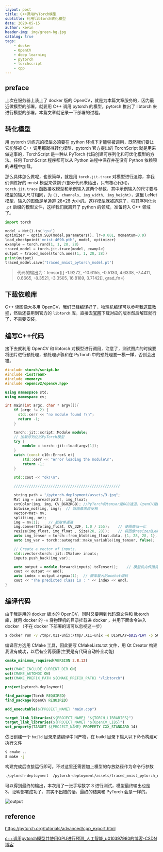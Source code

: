 ```yaml
---
layout: post
title: C++调用PyTorch模型
subtitle: 利用libtorch转化模型
date: 2020-05-15
author: kevin
header-img: img/green-bg.jpg
catalog: true
tags:
    - docker
    - OpenCV
    - deep learning
    - pytorch
    - torchscript
    - cpp
---
```




## preface



上次在服务器上装上了 docker 版的 OpenCV，就是为本篇文章服务的，因为最近做模型的部署，就要用 C++ 调用 pytorch 的模型，pytorch 推出了 libtorch 来进行模型的部署，本篇文章就记录一下部署的过程。



## 转化模型



用 pytorch 训练完的模型必须要在 python 环境下才能够被调用，既然我们要让它能够被 C++ 调用那就得转化模型，pytorch 官方提出的 TorchScript 就是用来做这事的，TorchScript 是一种从 PyTorch 代码创建可序列化和可优化模型的方法。任何 TorchScript 程序都可以从 Python 进程中保存并在没有 Python 依赖项的进程中加载。



那么具体怎么做呢，也很简单，就是用 `torch.jit.trace` 对模型进行追踪，拿我们训练好的 mnist 模型来做例子(部分代码未给出，只有核心代码)，`torch.jit.trace` 函数接收模型和示例输入这两个参数，其中示例输入的尺寸要与模型的输入尺寸相同，为 `(1, channels, img_width, img_height)`，这里 LeNet 模型，输入的图像是单通道 28*28 大小的。这样模型就被追踪了，将其序列化为 `.pt` 后缀的模型文件，这样我们就离开了 python 的领域，准备跨入 C++ 领域了。



```python
import torch

model = Net().to('cpu')
optimizer = optim.SGD(model.parameters(), lr=0.001, momentum=0.9)
load_checkpoint('mnist-4690.pth', model, optimizer)
example = torch.rand(1, 1, 28, 28)
traced_model = torch.jit.trace(model, example)
output = traced_model(torch.ones(1, 1, 28, 28))
print(output)
traced_model.save('traced_mnist_pytorch_model.pt')
```



> 代码的输出为：tensor([[ -1.9272, -10.6155,  -0.5130,   4.6338,  -7.4411,   0.6665,  -8.3521,
>           -3.3505,  16.8189,   3.7142]], grad_fn=<DifferentiableGraphBackward>)



## 下载依赖库



C++ 读图像大多用 OpenCV，我们已经编译好了，物理机编译可以参考[我这篇教程](https://szukevin.site/2019/11/04/ubuntu-%E9%85%8D%E7%BD%AE-OpenCV-%E5%92%8C-OpenCV_contrib/)，然后还要用到官方的 `libtorch` 库，直接去[官网](https://pytorch.org/)下载对应的版本然后解压就行了，不需要安装。



## 编写C++代码



接下去就利用 OpenCV 和 libtorch 对模型进行调用，注意了，测试图片的时候要将图片进行预处理，预处理步骤和在 PyTorch 中的预处理要一模一样，否则会出错。



```cpp
#include <torch/script.h>
#include <iostream> 
#include <memory>  
#include <opencv2/opencv.hpp>  

using namespace std;
using namespace cv;

int main(int argc, char * argv[]){
    if (argc != 2) {
      std::cerr << "no module found !\n";
      return -1;
    }

    torch::jit::script::Module module;
    // 加载序列化的PyTorch模型
    try {
        module = torch::jit::load(argv[1]);
    }
    catch (const c10::Error& e){
        std::cerr << "error loading the module\n";
        return -1;
    }

    std::cout << "ok!\n";

    /////////////////////////////////////////////////
    
    string path = "/pytorch-deployment/assets/3.jpg";
    Mat img = imread(path), img_float;
    cvtColor(img, img, CV_BGR2RGB); //PyTorch的tensor是RGB通道，OpenCV是BGR
    bitwise_not(img, img);  // 将图像黑白反相
    vector<Mat> mv;
    split(img, mv);
    img = mv[1];    // 截取单通道
    img.convertTo(img_float, CV_32F, 1.0 / 255);    // 使图像归一化
    resize(img_float, img_float , Size(28, 28));    // 将图像resize成LeNet网络的输入大小
    auto img_tensor = torch::from_blob(img_float.data, {1, 28, 28, 1}, at::kFloat).permute({ 0,3,1,2 });    // change the channels
    auto img_var = torch::autograd::make_variable(img_tensor, false);

    // Create a vector of inputs.
    std::vector<torch::jit::IValue> inputs;
    inputs.push_back(img_var);

    auto output = module.forward(inputs).toTensor();    // 模型前向传播得到结果
    cout << output << endl;
    auto index = output.argmax(1);  // 概率最大的onehot编码
    cout << "The predicted class is : " << index << endl;
}
```



## 编译代码



由于我是用的 docker 版本的 OpenCV，同时又要用到代码源文件和 libtorch 库，就用 docker 的 `-v` 将物理机的目录挂载进 docker ，并用下面命令进入 docker （不在 docker 下部署的话可以忽视这一步）



```bash
$ docker run -v /tmp/.X11-unix:/tmp/.X11-unix -e DISPLAY=$DISPLAY -p 5000:5000 -p 8889:8888 -e GRANT_SUDO=yes --user root -v ~/kevin/code/pytorch/pytorch-model-deployment:/pytorch-deployment -v ~/kevin/code/pytorch/libtorch:/libtorch -it spmallick/opencv-docker:opencv-3.4.3 /bin/bash
```



编译官方选用 CMake 工具，因此要写 CMakeLists.txt 文件，用 Qt Creator 构建我没有成功，以后有空再康康(主要是有代码自动补全功能)



```cmake
cmake_minimum_required(VERSION 2.8.12)

set(CMAKE_INCLUDE_CURRENT_DIR ON)
set(CMAKE_AUTOMOC ON)
set(CMAKE_PREFIX_PATH ${CMAKE_PREFIX_PATH} "/libtorch")

project(pytorch-deployment)

find_package(Torch REQUIRED)
find_package(OpenCV REQUIRED)

add_executable(${PROJECT_NAME} "main.cpp")

target_link_libraries(${PROJECT_NAME} "${TORCH_LIBRARIES}")
target_link_libraries(${PROJECT_NAME} "${OpenCV_LIBS}")
set_property(TARGET ${PROJECT_NAME} PROPERTY CXX_STANDARD 14)
```



依旧创建一个 `build` 目录来装编译中间产物，在 build 目录下输入以下命令构建可执行文件

```bash
$ cmake ..
$ make -j
```



构建完成后直接运行即可，不过这里还需要加上模型的存放路径作为命令行参数

```bash
./pytorch-deployment  /pytorch-deployment/assets/traced_mnist_pytorch_model.pt
```



可以得到最终的输出，本次用了一张手写数字 3 进行测试，模型最终输出也是 3，证明部署成功了，其实不出错的话，最终的结果和 PyTorch 会是一样的。



![output](https://i.loli.net/2020/05/19/3skboE6CyiNmUY7.png)



## reference



https://pytorch.org/tutorials/advanced/cpp_export.html

[c++调用pytorch模型并使用GPU进行预测_人工智能_u010397980的博客-CSDN博客](https://blog.csdn.net/u010397980/article/details/89437628)